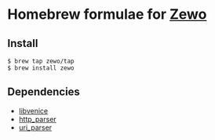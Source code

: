 # Homebrew formulae for [Zewo](https://github.com/Zewo)

## Install
```shell
$ brew tap zewo/tap
$ brew install zewo
```
## Dependencies
- [libvenice](https://github.com/Zewo/libvenice)
- [http_parser](https://github.com/Zewo/http_parser)
- [uri_parser](https://github.com/Zewo/uri_parser)
